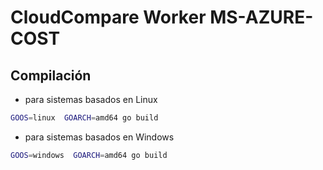 # CloudCompare Worker MS-AZURE-COST

## Compilación

* para sistemas basados en Linux

````bash
GOOS=linux  GOARCH=amd64 go build 
````
* para sistemas basados en Windows
````bash
GOOS=windows  GOARCH=amd64 go build 
````
